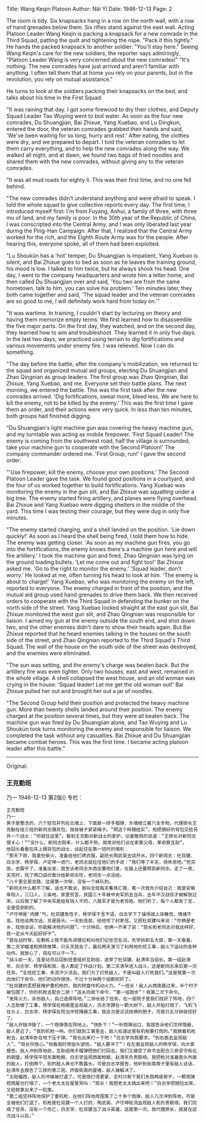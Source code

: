 Title: Wang Keqin Platoon
Author: Nǎi Yī
Date: 1946-12-13
Page: 2

The room is tidy. Six knapsacks hang in a row on the north wall, with a row of hand grenades below them. Six rifles stand against the east wall. Acting Platoon Leader Wang Keqin is packing a knapsack for a new comrade in the Third Squad, patting the quilt and tightening the rope. "Pack it this tightly." He hands the packed knapsack to another soldier: "You'll stay here." Seeing Wang Keqin's care for the new soldiers, the reporter says admiringly, "Platoon Leader Wang is very concerned about the new comrades!" "It's nothing. The new comrades have just arrived and aren't familiar with anything. I often tell them that at home you rely on your parents, but in the revolution, you rely on mutual assistance."

He turns to look at the soldiers packing their knapsacks on the bed, and talks about his time in the First Squad:

"It was raining that day. I got some firewood to dry their clothes, and Deputy Squad Leader Tao Wuying went to boil water. As soon as the four new comrades, Du Shuangjian, Bai Zhixue, Yang Xuebao, and Lu Dingkun, entered the door, the veteran comrades grabbed their hands and said, 'We've been waiting for so long, hurry and rest.' After eating, the clothes were dry, and we prepared to depart. I told the veteran comrades to let them carry everything, and to help the new comrades along the way. We walked all night, and at dawn, we found two bags of fried noodles and shared them with the new comrades, without giving any to the veteran comrades.

"It was all mud roads for eighty li. This was their first time, and no one fell behind.

"The new comrades didn't understand anything and were afraid to speak. I told the whole squad to give collective reports every day. The first time, I introduced myself first: I'm from Fuyang, Anhui, a family of three, with three mu of land, and my family is poor. In the 30th year of the Republic of China, I was conscripted into the Central Army, and I was only liberated last year during the Ping-Han Campaign. After that, I realized that the Central Army worked for the rich, and the Eighth Route Army was for the people. After hearing this, everyone spoke, all of them had been exploited.

"Lu Shoukūn has a 'hot' temper, Du Shuangjian is impatient, Yang Xuebao is silent, and Bai Zhixue goes to bed as soon as he leaves the training ground, his mood is low. I talked to him twice, but he always shook his head. One day, I went to the company headquarters and wrote him a letter home, and then called Du Shuangjian over and said, 'You two are from the same hometown, talk to him, you can solve his problem.' Ten minutes later, they both came together and said, 'The squad leader and the veteran comrades are so good to me, I will definitely work hard from today on.'"

"It was wartime. In training, I couldn't start by lecturing on theory and having them memorize empty terms. We first learned how to disassemble the five major parts. On the first day, they watched, and on the second day, they learned how to aim and troubleshoot. They learned it in only five days. In the last two days, we practiced using terrain to dig fortifications and various movements under enemy fire. I was relieved. Now I can do something.

"The day before the battle, after the company's mobilization, we returned to the squad and organized mutual aid groups, electing Du Shuangjian and Zhao Qingnian as group leaders. The first group was Zhao Qingnian, Bai Zhixue, Yang Xuebao, and me. Everyone set their battle plans. The next morning, we entered the battle. This was the first task after the new comrades arrived. 'Dig fortifications, sweat more, bleed less. We are here to kill the enemy, not to be killed by the enemy.' This was the first time I gave them an order, and their actions were very quick. In less than ten minutes, both groups had finished digging.

"Du Shuangjian's light machine gun was covering the heavy machine gun, and my turntable was acting as mobile firepower. 'First Squad Leader! The enemy is coming from the southwest road, half the village is surrounded, take your machine gun to cooperate with the Second Platoon!' The company commander ordered me. 'First Group, run!' I gave the second order.

"'Use firepower, kill the enemy, choose your own positions.' The Second Platoon Leader gave the task. We found good positions in a courtyard, and the four of us worked together to build fortifications. Yang Xuebao was monitoring the enemy in the gun slit, and Bai Zhixue was squatting under a big tree. The enemy started firing artillery, and planes were flying overhead. Bai Zhixue and Yang Xuebao were digging shelters in the middle of the yard. This time I was testing their courage, but they were dug in only five minutes.

"The enemy started charging, and a shell landed on the position. 'Lie down quickly!' As soon as I heard the shell being fired, I told them how to hide. The enemy was getting closer. 'As soon as my machine gun fires, you go into the fortifications, the enemy knows there's a machine gun here and will fire artillery.' I took the machine gun and fired, Zhao Qingnian was lying on the ground loading bullets. 'Let me come out and fight too!' Bai Zhixue asked me. 'Go to the right to monitor the enemy.' 'Squad leader, don't worry.' He looked at me, often turning his head to look at him. 'The enemy is about to charge!' Yang Xuebao, who was monitoring the enemy on the left, reported to everyone. The enemy charged in front of the position, and the mutual aid group used hand grenades to drive them back. We then received orders to cooperate with the Third Squad in defending the bunker on the north side of the street. Yang Xuebao looked straight at the east gun slit, Bai Zhixue monitored the west gun slit, and Zhao Qingnian was responsible for liaison. I aimed my gun at the enemy outside the south end, and shot down two, and the other enemies didn't dare to show their heads again. But Bai Zhixue reported that he heard enemies talking in the houses on the south side of the street, and Zhao Qingnian reported to the Third Squad's Third Squad. The wall of the house on the south side of the street was destroyed, and the enemies were eliminated.

"The sun was setting, and the enemy's charge was beaten back. But the artillery fire was even tighter. Only two houses, east and west, remained in the whole village. A shell collapsed the west house, and an old woman was crying in the house: 'Squad leader! Let me get the old woman out!' Bai Zhixue pulled her out and brought her out a jar of noodles.

"The Second Group held their position and protected the heavy machine gun. More than twenty shells landed around their position. The enemy charged at the position several times, but they were all beaten back. The machine gun was fired by Du Shuangjian alone, and Tao Wuying and Lu Shoukūn took turns monitoring the enemy and responsible for liaison. We completed the task without any casualties. Bai Zhixue and Du Shuangjian became combat heroes. This was the first time. I became acting platoon leader after this battle."



<hr /> 

Original: 


### 王克勤班
乃一
1946-12-13
第2版()
专栏：

    王克勤班
    乃一
    房子是整洁的，六个挂包并列在北墙上，下面是一排手榴弹，东墙根立着六支步枪。代理排长王克勤在给三班的新同志捆背包，按按被子紧紧绳子。“照这个样捆结实”。他把捆好的背包交给另外一个战士：“你就住这里”。看到王克勤对新战士的爱护，记者敬佩的说道：“王排长对新同志很关心！”“没什么，新同志刚来，什么都不熟，我常对他们谈在家靠父母，革命靠互助”。
    他回头看看在床上捆背包的战士，谈起住在第一班时的情形：
    “那天下雨，我拿些柴火，准备给他们烤衣服，副班长陶武英去烧开水。四个新同志：杜双建、白志学、杨学保、卢定坤一进门，老同志就拉住他们的手说：“我们等了半天，快休息吧。”吃完饭，衣服干了，准备出发，我告诉老同志东西全要他们拿，在路上还要帮助新同志。走了一夜，天亮时，找了两口袋炒面分给新同志吃，老同志一点没给。
    “八十里全是泥路，这是第一次呀，没有一个掉队的。
    “新同志什么都不了解，话也不敢说，我叫全班每天集体汇报，第一次我先介绍自己：我是安徽阜阳人，三口人，三亩地，家里贫苦。民国三十年被中央军抓去当兵，去年平汉战役才被解放过来。以后我了解了中央军是给有钱人干的，八路军才是为老百姓。他们听了，每个人都发了言，全是受剥削的。
    “卢守坤是‘肉脾’气，杜双建急性子，杨学保不言不语，白志学下了操场就上床睡觉，情绪不高，找他谈两次话，总是摇头。一天到连部，给他写了封家信，又把杜双建叫来说：“你俩是老乡，找他谈谈，你能解决他的问题”。十分钟后，他俩一齐来了说：“班长和老同志对我这样好，我一定从今天起好好干”。
    “是在战时呀，在教练上我不能先讲理论和叫他们记些空名词，先学拆卸五大部，第一天看看，第二天学瞄准和排除故障，只五天就会了，最后两天演习了利用地形挖工事，敌火下运动的各种动作。我放心了，现在可以干一下。
    “战斗前一天，连里动员后回到班里组织互助组，选举了杜双建、赵清年当组长。第一组赵清年、白志学、杨学保和我，各人都定了作战计划。第二天清早进入战斗，这是新同志来后第一次任务。“全班挖工事，多流汗少流血，我们为了打死敌人，不是叫敌人打死我们。”这是我第一次向他们下命令，他们的动作很快，不过十分钟两个组都挖好了。
    “杜双建的歪把是掩护重机枪的，我的转盘作机动火力。“一班长！敌人从西南路过来，半个村子被包围了，你的机枪去配合二排！”连长向我下命令，“第一组跑步”！我第二次下命令。
    “发挥火力，杀伤敌人，自己选择阵地。”二排长给了任务。在一座院子里我们找好了阵地，四个人互助做了工事，杨学保在枪眼里监视敌人，白志学蹲在一颗大树下。敌人开始打炮了，飞机飞在头上，白志学、杨学保在院当中挖掩蔽工事，我这次是试试他俩的胆子，可是只五分钟就挖好了。
    “敌人开始冲锋了，一个炮弹落在阵地上。“快卧下！”一听炮弹出口，我就告诉他们怎样隐蔽，敌人更近了。“我的机枪一响，你们就到工事里去，敌人知道这里有机枪要打炮的。”我揣着机枪射去，赵清年卧在地下压子弹。“我也出来打一下吧！”白志学向我要求。“到右面去监视敌人”。“班长你放心。”他看我时常扭头望他。“敌人要冲了”！在左面监视敌人的杨学保，向大家报告。敌人冲到阵地前，互助组用手榴弹把他们打回去。我们又接受了命令去配合三排坚守街北的碉堡。杨学保平视东面枪眼，白志学监视西面枪眼，赵清年负责联络。我把枪对准着南头外面的敌人，打倒两个，别的敌人再也不敢露头。可是白志学报告，他听到街南房子里有敌人说话，赵清年去报告了三排的第三班。炸毁街南的屋墙，敌人被解决了。
    “太阳偏西，敌人的冲锋被打退了。可是炮打得更紧，全村只剩下我们东西两座房子，一颗炮弹把西屋也打塌了，一个老太太在屋里哭叫：“班长！我把老太太搞出来吧！”白志学把她拉出来，又给她拿出来了一缸面。
    “第二组坚持阵地保护了重机枪，在他们阵地周围落了二十多个炮弹，敌人几次冲到阵地，可是全被他们打退了。机枪是杜双建一个人打的，陶武英、卢守坤轮流监视敌人和负责联络。我们完成了任务，没有一个伤亡，白志学、杜双建当了战斗英雄，这是第一次。我代理排长，就是在这次战斗以后。”
